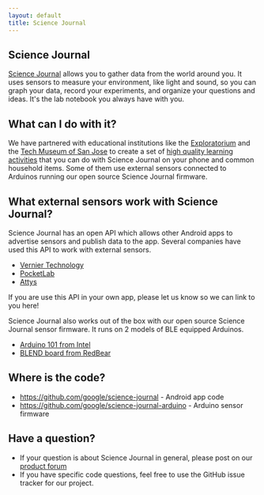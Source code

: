```yaml
---
layout: default
title: Science Journal
---
```


## Science Journal

[Science Journal](http://g.co/sciencejournalapp) allows you to gather data from the world around you. It uses sensors to measure your environment, like light and sound, so you can graph your data, record your experiments, and organize your questions and ideas. It's the lab notebook you always have with you.

## What can I do with it?

We have partnered with educational institutions like the [Exploratorium](http://exploratorium.edu) and
the [Tech Museum of San Jose](http://thetech.org) to create a set of [high quality learning activities](https://makingscience.withgoogle.com/science-journal/activities) that you can do with
Science Journal on your phone and common household items. Some of them use external sensors connected to Arduinos
running our open source Science Journal firmware.

## What external sensors work with Science Journal?

Science Journal has an open API which allows other Android apps to advertise sensors and publish data to the app.
Several companies have used this API to work with external sensors.

* [Vernier Technology](http://www.vernier.com/products/software/science-journal/)
* [PocketLab](http://thepocketlab.com)
* [Attys](http://www.attys.tech/)

If you are use this API in your own app, please let us know so we can link to you here!

Science Journal also works out of the box with our open source Science Journal sensor firmware. It runs on 2 models of BLE 
equipped Arduinos.

* [Arduino 101 from Intel](https://software.intel.com/en-us/iot/hardware/curie/dev-kit)
* [BLEND board from RedBear](http://redbearlab.com/blend/)

## Where is the code?

* <https://github.com/google/science-journal> - Android app code
* <https://github.com/google/science-journal-arduino> - Arduino sensor firmware

## Have a question?

* If your question is about Science Journal in general, please post on our [product forum](productforums.google.com/forum/#!forum/sciencejournal)
* If you have specific code questions, feel free to use the GitHub issue tracker for our project.
